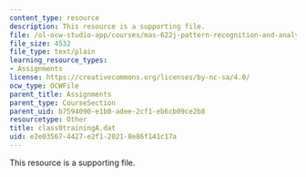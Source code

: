 ```yaml
---
content_type: resource
description: This resource is a supporting file.
file: /ol-ocw-studio-app/courses/mas-622j-pattern-recognition-and-analysis-fall-2006/e2e035674427e2f120218e86f141c17a_class0trainingA.dat
file_size: 4532
file_type: text/plain
learning_resource_types:
- Assignments
license: https://creativecommons.org/licenses/by-nc-sa/4.0/
ocw_type: OCWFile
parent_title: Assignments
parent_type: CourseSection
parent_uid: b7594090-e1b0-adee-2cf1-eb6cb09ce2b8
resourcetype: Other
title: class0trainingA.dat
uid: e2e03567-4427-e2f1-2021-8e86f141c17a
---
```

This resource is a supporting file.